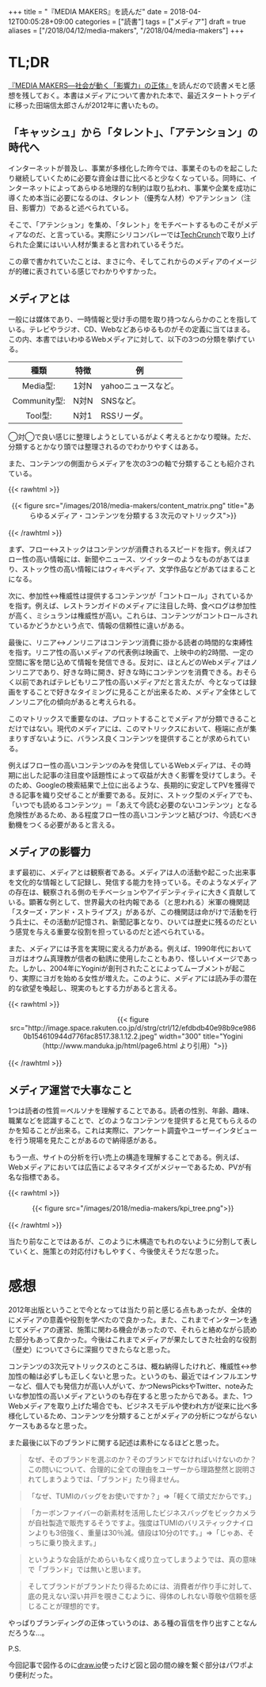 +++
title = "『MEDIA MAKERS』を読んだ"
date = 2018-04-12T00:05:28+09:00
categories = ["読書"]
tags = ["メディア"]
draft = true
aliases = ["/2018/04/12/media-makers", "/2018/04/media-makers"]
+++

# TL;DR
[『MEDIA MAKERS―社会が動く「影響力」の正体』](https://goo.gl/ctVnyV)を読んだので読書メモと感想を残しておく。本書はメディアについて書かれた本で、最近スタートトゥデイに移った田端信太郎さんが2012年に書いたもの。



## 「キャッシュ」から「タレント」、「アテンション」の時代へ

インターネットが普及し、事業が多様化した昨今では、事業そのものを起こしたり継続していくために必要な資金は昔に比べると少なくなっている。同時に、インターネットによってあらゆる地理的な制約は取り払われ、事業や企業を成功に導くため本当に必要になるのは、タレント（優秀な人材）やアテンション（注目、影響力）であると述べられている。

そこで、「アテンション」を集め、「タレント」をモチベートするものこそがメディアなのだ、と言っている。実際にシリコンバレーでは[TechCrunch](https://jp.techcrunch.com/)で取り上げられた企業にはいい人材が集まると言われているそうだ。

この章で書かれていたことは、まさに今、そしてこれからのメディアのイメージが的確に表されている感じでわかりやすかった。

## メディアとは

一般には媒体であり、一時情報と受け手の間を取り持つなんらかのことを指している。テレビやラジオ、CD、Webなどあらゆるものがその定義に当てはまる。この内、本書ではいわゆるWebメディアに対して、以下の3つの分類を挙げている。

|種類|特徴|例|
|:-:|---|---|
|Media型:| 1対N | yahooニュースなど。|
|Community型:| N対N | SNSなど。|
|Tool型:| N対1| RSSリーダ。|

◯対◯で良い感じに整理しようとしているがよく考えるとかなり曖昧。ただ、分類するとかなり頭では整理されるのでわかりやすくはある。

また、コンテンツの側面からメディアを次の3つの軸で分類することも紹介されている。

{{< rawhtml >}}
<center>
{{< figure src="/images/2018/media-makers/content_matrix.png" title="あらゆるメディア・コンテンツを分類する３次元のマトリックス">}}
</center>
<br>
{{< /rawhtml >}}

まず、フロー↔ストックはコンテンツが消費されるスピードを指す。例えばフロー性の高い情報には、新聞やニュース、ツイッターのようなものがあてはまり、ストック性の高い情報にはウィキペディア、文学作品などがあてはまることになる。

次に、参加性↔権威性は提供するコンテンツが「コントロール」されているかを指す。例えば、レストランガイドのメディアに注目した時、食べログは参加性が高く、ミシュランは権威性が高い。これらは、コンテンツがコントロールされているかどうかという点で、情報の信頼性に違いがある。

最後に、リニア↔ノンリニアはコンテンツ消費に掛かる読者の時間的な束縛性を指す。リニア性の高いメディアの代表例は映画で、上映中の約2時間、一定の空間に客を閉じ込めて情報を発信できる。反対に、ほとんどのWebメディアはノンリニアであり、好きな時に開き、好きな時にコンテンツを消費できる。おそらく以前であればテレビもリニア性の高いメディアだと言えたが、今となっては録画をすることで好きなタイミングに見ることが出来るため、メディア全体としてノンリニア化の傾向があると考えられる。

このマトリックスで重要なのは、プロットすることでメディアが分類できることだけではない。現代のメディアには、このマトリックスにおいて、極端に点が集まりすぎないように、バランス良くコンテンツを提供することが求められている。

例えばフロー性の高いコンテンツのみを発信しているWebメディアは、その時期に出した記事の注目度や話題性によって収益が大きく影響を受けてしまう。そのため、Googleの検索結果で上位に出るような、長期的に安定してPVを獲得できる記事を織り交ぜることが重要である。反対に、ストック型のメディアでも、「いつでも読めるコンテンツ」＝「あえて今読む必要のないコンテンツ」となる危険性があるため、ある程度フロー性の高いコンテンツと結びつけ、今読むべき動機をつくる必要があると言える。


## メディアの影響力

まず最初に、メディアとは観察者である。メディアは人の活動や起こった出来事を文化的な情報として記録し、発信する能力を持っている。そのようなメディアの存在は、観察される側のモチベーションやアイデンティティに大きく貢献している。顕著な例として、世界最大の社内報である（と思われる）米軍の機関誌「スターズ・アンド・ストライプス」があるが、この機関誌は命がけで活動を行う兵士に、その活動が記憶され、新聞記事となり、ひいては歴史に残るのだという感覚を与える重要な役割を担っているのだと述べられている。

また、メディアには予言を実現に変える力がある。例えば、1990年代においてヨガはオウム真理教が信者の勧誘に使用したこともあり、怪しいイメージであった。しかし、2004年にYoginiが創刊されたことによってムーブメントが起こり、実際にヨガを始める女性が増えた。このように、メディアには読み手の潜在的な欲望を喚起し、現実のもとする力があると言える。

{{< rawhtml >}}
<center>
{{< figure src="http://image.space.rakuten.co.jp/d/strg/ctrl/12/efdbdb40e98b9ce9860b154610944d776fac8517.38.1.12.2.jpeg" width="300" title="Yogini（http://www.manduka.jp/html/page6.html より引用）">}}
</center>
<br>
{{< /rawhtml >}}

## メディア運営で大事なこと

1つは読者の性質＝ペルソナを理解することである。読者の性別、年齢、趣味、職業などを認識することで、どのようなコンテンツを提供すると見てもらえるのかを知ることが出来る。これは実際に、アンケート調査やユーザーインタビューを行う現場を見たことがあるので納得感がある。

もう一点、サイトの分析を行い売上の構造を理解することである。例えば、Webメディアにおいては広告によるマネタイズがメジャーであるため、PVが有名な指標である。

{{< rawhtml >}}
<center>
{{< figure src="/images/2018/media-makers/kpi_tree.png">}}
</center>
<br>
{{< /rawhtml >}}

当たり前なことではあるが、このように木構造でもれのないように分割して表していくと、施策との対応付けもしやすく、今後使えそうだな思った。


# 感想

2012年出版ということで今となっては当たり前と感じる点もあったが、全体的にメディアの意義や役割を学べたので良かった。また、これまでインターンを通じてメディアの運営、施策に関わる機会があったので、それらと絡めながら読めた部分もあって良かった。今後はこれまでメディアが果たしてきた社会的な役割（歴史）についてさらに深掘りできたらなと思った。

コンテンツの3次元マトリックスのところは、概ね納得したけれど、権威性↔参加性の軸は必ずしも正しくないと思った。というのも、最近ではインフルエンサーなど、個人でも発信力が高い人がいて、かつNewsPicksやTwitter、noteみたいな参加性の高いメディアというのも存在すると思ったからである。また、1つWebメディアを取り上げた場合でも、ビジネスモデルや使われ方が従来に比べ多様化しているため、コンテンツを分類することがメディアの分析につながらないケースもあるなと思った。

また最後に以下のブランドに関する記述は素朴になるほどと思った。

> なぜ、そのブランドを選ぶのか？そのブランドでなければいけないのか？この問いについて、合理的に全ての理由をユーザーから理路整然と説明されてしまうようでは、「ブランド」たり得ません。

> 「なぜ、TUMIのバッグをお使いですか？」⇒「軽くて頑丈だからです。」

> 「カーボンファイバーの新素材を活用したビジネスバッグをビックカメラが自社製造で販売するそうですよ。強度はTUMIのバリスティックナイロンよりも3倍強く、重量は30％減。値段は10分の1です。」⇒「じゃあ、そっちに乗り換えます。」

> というような会話がためらいもなく成り立ってしまうようでは、真の意味で「ブランド」では無いと思います。

<!-- -->
> そしてブランドがブランドたり得るためには、消費者が作り手に対して、底の見えない深い井戸を覗きこむように、得体のしれない尊敬や信頼を感じることが理想的です。

やっぱりブランディングの正体っていうのは、ある種の盲信を作り出すことなんだろうな…。

P.S.

今回記事で図作るのに[draw.io](https://www.draw.io/)使ったけど図と図の間の線を繋ぐ部分はパワポより便利だった。





